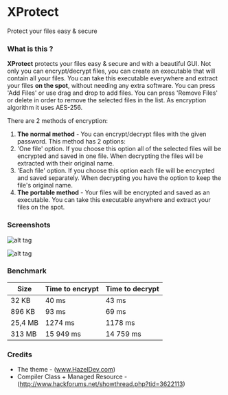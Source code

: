 # XProtect
Protect your files easy &amp; secure
### What is this ?

**XProtect** protects your files easy & secure and with a beautiful GUI. Not only you can encrypt/decrypt files, you can create an executable that will contain all your files. You can take this executable everywhere and extract your files **on the spot**, without needing any extra software. You can press 'Add Files' or use drag and drop to add files. You can press 'Remove Files' or delete in order to remove the selected files in the list. As encryption algorithm it uses AES-256.

There are 2 methods of encryption:

1. **The normal method** -  You can encrypt/decrypt files with the given password. This method has 2 options:
  1. 'One file' option. If you choose this option all of the selected files will be encrypted and saved in one file. When decrypting the files will be extracted with their original name.
  2. 'Each file' option. If you choose this option each file will be encrypted and saved separately. When decrypting you have the option to keep the file's original name.
2. **The portable method** - Your files will be encrypted and saved as an executable. You can take this executable anywhere and extract your files on the spot.


### Screenshots

![alt tag](http://i.imgur.com/lp5RifJ.png)

![alt tag](http://i.imgur.com/2KQIlO3.png)

### Benchmark
| Size        | Time to encrypt           | Time to decrypt  |
| ------------- |-------------|-----|
| 32 KB      | 40 ms | 43 ms |
|896 KB | 93 ms| 69 ms |
|25,4 MB| 1274 ms| 1178 ms|
|313 MB | 15 949 ms| 14 759 ms|

### Credits

- The theme - (www.HazelDev.com)
- Compiler Class + Managed Resource - (http://www.hackforums.net/showthread.php?tid=3622113)

